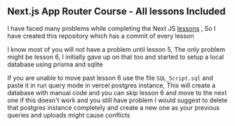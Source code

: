 ## Next.js App Router Course - All lessons Included 

I have faced many problems while completing the Next JS [lessons](https://nextjs.org/learn/dashboard-app/css-styling) , So I have created this repository which has a commit of every lesson 


I know most of you will not have a problem until lesson 5, The only problem might be lesson 6, I initially gave up on that too and started to setup a local database using prisma and sqlite 

If you are unable to move past lesson 6 use the file `SQL_Script.sql` and paste it in run query mode in vercel postgres instance, This will create a database with manual code and you can skip lesson 6 and move to the next one if this doesn't work and you still have problem I would suggest to delete that postgres instance completely and create a new one as your previous queries and uploads might cause conflicts 
